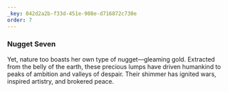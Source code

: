 ```yaml
---
_key: 042d2a2b-f33d-451e-908e-d716872c730e
order: 7
---
```


### Nugget Seven

Yet, nature too boasts her own type of nugget—gleaming gold. Extracted from the belly of the earth, these precious lumps have driven humankind to peaks of ambition and valleys of despair. Their shimmer has ignited wars, inspired artistry, and brokered peace.
